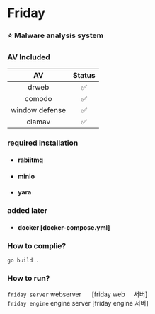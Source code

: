 # Friday <br/>
### ⭐ Malware analysis system
### AV Included
|              AV                  |       Status       |
| :------------------------------: | :----------------: |
|            drweb                 | :white_check_mark: |
|            comodo                | :white_check_mark: |
|       window defense             | :white_check_mark: |
|            clamav                | :white_check_mark: |
### required installation
- #### rabiitmq
- #### minio
- #### yara
### added later
- #### docker [docker-compose.yml]
### How to complie?
`go build .`
### How to run?
`friday server` webserver &nbsp;&nbsp;&nbsp;&nbsp;&nbsp;[friday web &nbsp;&nbsp;&nbsp;&nbsp;서버]
<br>
`friday engine` engine server [friday engine 서버]
